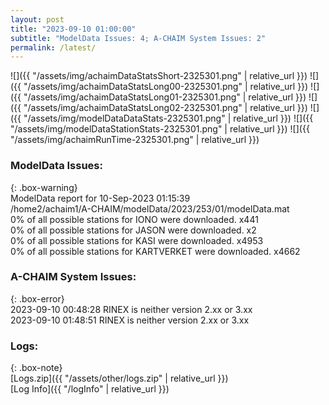 ```yaml
---
layout: post
title: "2023-09-10 01:00:00"
subtitle: "ModelData Issues: 4; A-CHAIM System Issues: 2"
permalink: /latest/
---
```


![]({{ "/assets/img/achaimDataStatsShort-2325301.png" | relative_url }})
![]({{ "/assets/img/achaimDataStatsLong00-2325301.png" | relative_url }})
![]({{ "/assets/img/achaimDataStatsLong01-2325301.png" | relative_url }})
![]({{ "/assets/img/achaimDataStatsLong02-2325301.png" | relative_url }})
![]({{ "/assets/img/modelDataDataStats-2325301.png" | relative_url }})
![]({{ "/assets/img/modelDataStationStats-2325301.png" | relative_url }})
![]({{ "/assets/img/achaimRunTime-2325301.png" | relative_url }})


### ModelData Issues:  
  
{: .box-warning}  
 ModelData report for 10-Sep-2023 01:15:39   
 /home2/achaim1/A-CHAIM/modelData/2023/253/01/modelData.mat   
 0% of all possible stations for IONO were downloaded. x441   
 0% of all possible stations for JASON were downloaded. x2   
 0% of all possible stations for KASI were downloaded. x4953   
 0% of all possible stations for KARTVERKET were downloaded. x4662   
  
### A-CHAIM System Issues:  
  
{: .box-error}  
2023-09-10 00:48:28 RINEX is neither version 2.xx or 3.xx  
2023-09-10 01:48:51 RINEX is neither version 2.xx or 3.xx  

### Logs:  
  
{: .box-note}  
[Logs.zip]({{ "/assets/other/logs.zip" | relative_url }})  
[Log Info]({{ "/logInfo" | relative_url }})  

